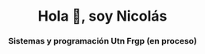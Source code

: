 <h1 align = "center"> Hola 👋, soy Nicolás </h1>
<h3 align = "center"> Sistemas y programación Utn Frgp (en proceso) </h3>

